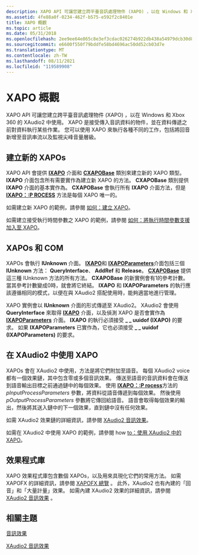 ```yaml
---
description: XAPO API 可讓您建立跨平臺音訊處理物件 (XAPO) ，以在 Windows 和 Xbox 360 的 XAudio2 中使用。
ms.assetid: 4fe88a0f-0234-462f-b575-e592f2c8401e
title: XAPO 概觀
ms.topic: article
ms.date: 05/31/2018
ms.openlocfilehash: 2ee9ee64e865c8e3ef3cdac026274b922db438a54979dcb30d855a92b96e4e0e
ms.sourcegitcommit: e6600f550f79bddfe58bd4696ac50dd52cb03d7e
ms.translationtype: MT
ms.contentlocale: zh-TW
ms.lasthandoff: 08/11/2021
ms.locfileid: "119589908"
---
```

# <a name="xapo-overview"></a>XAPO 概觀

XAPO API 可讓您建立跨平臺音訊處理物件 (XAPO) ，以在 Windows 和 Xbox 360 的 XAudio2 中使用。 XAPO 是接受傳入音訊資料的物件，並在資料傳遞之前對資料執行某些作業。 您可以使用 XAPO 來執行各種不同的工作，包括將回音新增至音訊串流以及監視尖峰音量層級。

## <a name="creating-new-xapos"></a>建立新的 XAPOs

XAPO API 會提供 [**IXAPO**](/windows/desktop/api/XAPO/nn-xapo-ixapo) 介面和 [**CXAPOBase**](/windows/desktop/api/XAPOBase/nl-xapobase-cxapobase) 類別來建立新的 XAPO 類型。 **IXAPO** 介面包含所有需要實作為建立新 XAPO 的方法。 **CXAPOBase** 類別提供 **IXAPO** 介面的基本實作為。 **CXAPOBase** 會執行所有 **IXAPO** 介面方法，但是 [**IXAPO：:P ROCESS**](/windows/win32/api/xapo/nf-xapo-ixapo-process) 方法是每個 XAPO 唯一的。

如需建立新 XAPO 的範例，請參閱 [如何：建立 XAPO](how-to--create-an-xapo.md)。

如需建立接受執行時間參數之 XAPO 的範例，請參閱 [如何：將執行時間參數支援加入至 XAPO](how-to--add-run-time-parameter-support-to-an-xapo.md)。

## <a name="xapos-and-com"></a>XAPOs 和 COM

XAPOs 會執行 **IUnknown** 介面。 [**IXAPO**](/windows/desktop/api/XAPO/nn-xapo-ixapo)和 [**IXAPOParameters**](/windows/desktop/api/XAPO/nn-xapo-ixapoparameters)介面包括三個 **IUnknown** 方法： **QueryInterface**、 **AddRef** 和 **Release**。 [**CXAPOBase**](/windows/desktop/api/XAPOBase/nl-xapobase-cxapobase) 提供這三種 IUnknown 方法的所有方法。 **CXAPOBase** 的新實例會有1的參考計數。 當其參考計數變成0時，就會將它終結。 **IXAPO** 和 **IXAPOParameters** 的執行應該遵循相同的模式，以便在與 XAudio2 搭配使用時，能夠適當地進行管理。

XAPO 實例會以 **IUnknown** 介面的形式傳遞至 XAudio2。 XAudio2 會使用 **QueryInterface** 來取得 [**IXAPO**](/windows/desktop/api/XAPO/nn-xapo-ixapo) 介面，以及偵測 XAPO 是否會實作為 [**IXAPOParameters**](/windows/desktop/api/XAPO/nn-xapo-ixapoparameters) 介面。 **IXAPO** 的執行必須接受 **\_ \_ uuidof (IXAPO)** 的要求。 如果 **IXAPOParameters** 已實作為，它也必須接受 **\_ \_ uuidof (IXAPOParameters)** 的要求。

## <a name="using-an-xapo-in-xaudio2"></a>在 XAudio2 中使用 XAPO

XAPOs 會在 XAudio2 中使用，方法是將它們附加至語音。 每個 XAudio2 voice 都有一個效果鏈，其中包含零或多個音訊效果。 傳送至語音的音訊資料會在傳送到語音輸出目標之前通過鏈中的每個效果。 使用 [**IXAPO：:P rocess**](/windows/win32/api/xapo/nf-xapo-ixapo-process)方法的 *pInputProcessParameters* 參數，將資料從語音傳遞到每個效果。 然後使用 *pOutputProcessParameters* 參數將它傳回給語音。 語音會取得每個效果的輸出，然後將其送入鏈中的下一個效果，直到鏈中沒有任何效果。

如需 XAudio2 效果鏈的詳細資訊，請參閱 [XAudio2 音訊效果](xaudio2-audio-effects.md)。

如需在 XAudio2 中使用 XAPO 的範例，請參閱 how [to：使用 XAudio2 中的 XAPO](how-to--use-an-xapo-in-xaudio2.md)。

## <a name="effect-libraries"></a>效果程式庫

XAPO 效果程式庫包含數個 XAPOs，以及用來具現化它們的常用方法。 如需 XAPOFX 的詳細資訊，請參閱 [XAPOFX 總覽](xapofx-overview.md) 。 此外，XAudio2 也有內建的「回音」和「大量計量」效果。 如需內建 XAudio2 效果的詳細資訊，請參閱 [XAudio2 音訊效果](xaudio2-audio-effects.md) 。

## <a name="related-topics"></a>相關主題

<dl> <dt>

[音訊效果](audio-effects.md)
</dt> <dt>

[XAudio2 音訊效果](xaudio2-audio-effects.md)
</dt> </dl>

 

 
